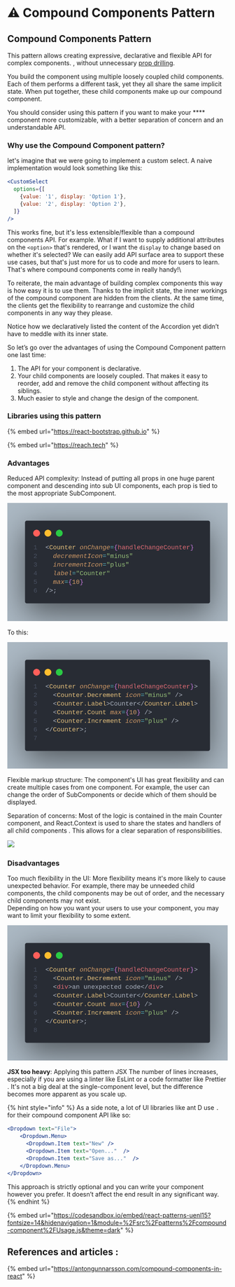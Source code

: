 # ⚠ Compound Components Pattern

## Compound Components Pattern <a href="#6eaa" id="6eaa"></a>

This pattern allows creating expressive, declarative and flexible API for complex components. , without unnecessary [pr](https://kentcdodds.com/blog/prop-drilling)[op drilling](https://kentcdodds.com/blog/prop-drilling).&#x20;

You build the component using multiple loosely coupled child components. Each of them performs a different task, yet they all share the same implicit state. When put together, these child components make up our compound component.

You should consider using this pattern if you want to make your **** component more customizable, with a better separation of concern and an understandable API.

### Why use the Compound Component pattern? <a href="#why-use-the-compound-component-pattern" id="why-use-the-compound-component-pattern"></a>

let's imagine that we were going to implement a custom select. A naive implementation would look something like this:

```jsx
<CustomSelect
  options={[
    {value: '1', display: 'Option 1'},
    {value: '2', display: 'Option 2'},
  ]}
/>
```

This works fine, but it's less extensible/flexible than a compound components API. For example. What if I want to supply additional attributes on the `<option>` that's rendered, or I want the `display` to change based on whether it's selected? We can easily add API surface area to support these use cases, but that's just more for us to code and more for users to learn. That's where compound components come in really handy!\


To reiterate, the main advantage of building complex components this way is how easy it is to use them. Thanks to the implicit state, the inner workings of the compound component are hidden from the clients. At the same time, the clients get the flexibility to rearrange and customize the child components in any way they please.

Notice how we declaratively listed the content of the Accordion yet didn’t have to meddle with its inner state.

So let’s go over the advantages of using the Compound Component pattern one last time:

1. The API for your component is declarative.
2. Your child components are loosely coupled. That makes it easy to reorder, add and remove the child component without affecting its siblings.
3. Much easier to style and change the design of the component.

### Libraries using this pattern&#x20;

{% embed url="https://react-bootstrap.github.io" %}

{% embed url="https://reach.tech" %}

### Advantages

Reduced API complexity: Instead of putting all props in one huge parent component and descending into sub UI components, each prop is tied to the most appropriate SubComponent.

![](../../.gitbook/assets/OLDcompound.png)

To this:

![](../../.gitbook/assets/compound.png)

Flexible markup structure: The component's UI has great flexibility and can create multiple cases from one component. For example, the user can change the order of SubComponents or decide which of them should be displayed.

Separation of concerns: Most of the logic is contained in the main Counter component, and React.Context is used to share the states and handlers of all child components . This allows for a clear separation of responsibilities.

![](https://blog.kakaocdn.net/dn/dGLSX7/btriac3DKnt/gjeFYUUFMUCEcZZUp2KlT1/img.jpg)

### Disadvantages

Too much flexibility in the UI: More flexibility means it's more likely to cause unexpected behavior. For example, there may be unneeded child components, the child components may be out of order, and the necessary child components may not exist.\
Depending on how you want your users to use your component, you may want to limit your flexibility to some extent.

![ ](../../.gitbook/assets/discompound.png)

**JSX too heavy**: Applying this pattern JSX The number of lines increases, especially if you are using a linter like EsLint or a code formatter like Prettier . It's not a big deal at the single-component level, but the difference becomes more apparent as you scale up.

{% hint style="info" %}
As a side note, a lot of UI libraries like ant D use `.` for their compound component API like so:

```jsx
<Dropdown text="File">
    <Dropdown.Menu>
      <Dropdown.Item text="New" />
      <Dropdown.Item text="Open..."  />
      <Dropdown.Item text="Save as..."  />
    </Dropdown.Menu>
</Dropdown>
```

This approach is strictly optional and you can write your component however you prefer. It doesn’t affect the end result in any significant way.
{% endhint %}

{% embed url="https://codesandbox.io/embed/react-patterns-uenl15?fontsize=14&hidenavigation=1&module=%2Fsrc%2Fpatterns%2Fcompound-component%2FUsage.js&theme=dark" %}

## References and articles :

{% embed url="https://antongunnarsson.com/compound-components-in-react" %}
